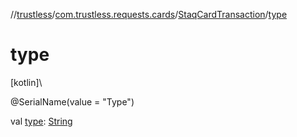 //[trustless](../../../index.md)/[com.trustless.requests.cards](../index.md)/[StaqCardTransaction](index.md)/[type](type.md)

# type

[kotlin]\

@SerialName(value = &quot;Type&quot;)

val [type](type.md): [String](https://kotlinlang.org/api/latest/jvm/stdlib/kotlin/-string/index.html)
